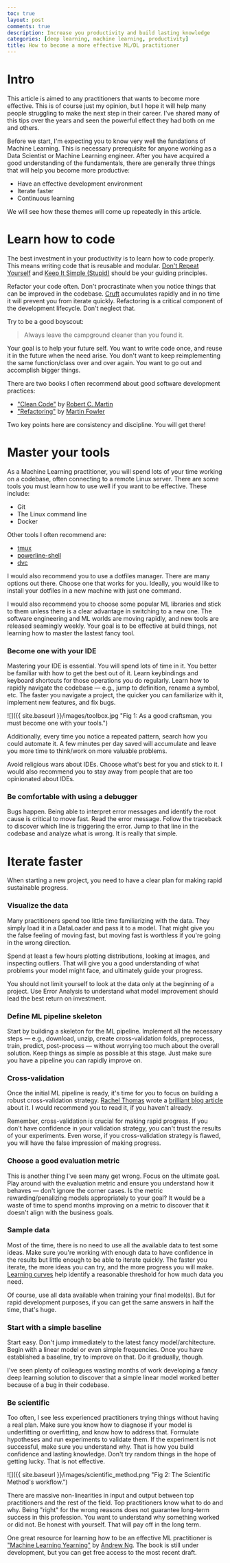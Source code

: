 ```yaml
---
toc: true
layout: post
comments: true
description: Increase you productivity and build lasting knowledge
categories: [deep learning, machine learning, productivity]
title: How to become a more effective ML/DL practitioner
---
```


# Intro

This article is aimed to any practitioners that wants to become more effective. This is of course just my opinion, but I hope it will help many people struggling to make the next step in their career. I've shared many of this tips over the years and seen the powerful effect they had both on me and others.

Before we start, I'm expecting you to know very well the fundations of Machine Learning. This is necessary prerequisite for anyone working as a Data Scientist or Machine Learning engineer. After you have acquired a good understanding of the fundamentals, there are generally three things that will help you become more productive:
* Have an effective development environment
* Iterate faster
* Continuous learning 

We will see how these themes will come up repeatedly in this article. 

# Learn how to code 

The best investment in your productivity is to learn how to code properly. This means writing code that is reusable and modular. [Don't Repeat Yourself](https://en.wikipedia.org/wiki/Don%27t_repeat_yourself) and [Keep It Simple (Stupid)](https://en.wikipedia.org/wiki/KISS_principle) should be your guiding principles.

Refactor your code often. Don't procrastinate when you notice things that can be improved in the codebase. [Cruft](https://martinfowler.com/bliki/TechnicalDebt.html) accumulates rapidly and in no time it will prevent you from iterate quickly. Refactoring is a critical component of the development lifecycle. Don't neglect that.

Try to be a good boyscout: 

> Always leave the campground cleaner than you found it.

Your goal is to help your future self. You want to write code once, and reuse it in the future when the need arise. You don't want to keep reimplementing the same function/class over and over again. You want to go out and accomplish bigger things.

There are two books I often recommend about good software development practices:
* ["Clean Code"](https://www.amazon.com/Clean-Code-Handbook-Software-Craftsmanship/dp/0132350882) by [Robert C. Martin](https://twitter.com/unclebobmartin)
* ["Refactoring"](https://martinfowler.com/books/refactoring.html) by [Martin Fowler](https://twitter.com/martinfowler)

Two key points here are consistency and discipline. You will get there!

# Master your tools

As a Machine Learning practitioner, you will spend lots of your time working on a codebase, often connecting to a remote Linux server. There are some tools you must learn how to use well if you want to be effective. These include:
* Git
* The Linux command line
* Docker

Other tools I often recommend are:
* [tmux](https://github.com/tmux/tmux)
* [powerline-shell](https://github.com/b-ryan/powerline-shell)
* [dvc](https://github.com/iterative/dvc)

I would also recommend you to use a dotfiles manager. There are many options out there. Choose one that works for you. Ideally, you would like to install your dotfiles in a new machine with just one command. 

I would also recommend you to choose some popular ML libraries and stick to them unless there is a clear advantage in switching to a new one. The software engineering and ML worlds are moving rapidly, and new tools are released seamingly weekly. Your goal is to be effective at build things, not learning how to master the lastest fancy tool.

### Become one with your IDE

Mastering your IDE is essential. You will spend lots of time in it. You better be familiar with how to get the best out of it. Learn keybindings and keyboard shortcuts for those operations you do regularly. Learn how to rapidly navigate the codebase ― e.g., jump to definition, rename a symbol, etc. The faster you navigate a project, the quicker you can familiarize with it, implement new features, and fix bugs. 

![]({{ site.baseurl }}/images/toolbox.jpg "Fig 1: As a good craftsman, you must become one with your tools.")

Additionally, every time you notice a repeated pattern, search how you could automate it. A few minutes per day saved will accumulate and leave you more time to think/work on more valuable problems.

Avoid religious wars about IDEs. Choose what's best for you and stick to it. I would also recommend you to stay away from people that are too opinionated about IDEs.

### Be comfortable with using a debugger

Bugs happen. Being able to interpret error messages and identify the root cause is critical to move fast. Read the error message. Follow the traceback to discover which line is triggering the error. Jump to that line in the codebase and analyze what is wrong. It is really that simple.

# Iterate faster

When starting a new project, you need to have a clear plan for making rapid sustainable progress.

### Visualize the data

Many practitioners spend too little time familiarizing with the data. They simply load it in a DataLoader and pass it to a model. That might give you the false feeling of moving fast, but moving fast is worthless if you're going in the wrong direction.

Spend at least a few hours plotting distributions, looking at images, and inspecting outliers. That will give you a good understanding of what problems your model might face, and ultimately guide your progress. 

You should not limit yourself to look at the data only at the beginning of a project. Use Error Analysis to understand what model improvement should lead the best return on investment.

### Define ML pipeline skeleton

Start by building a skeleton for the ML pipeline. Implement all the necessary steps ― e.g., download, unzip, create cross-validation folds, preprocess, train, predict, post-process ― without worrying too much about the overall solution. Keep things as simple as possible at this stage. Just make sure you have a pipeline you can rapidly improve on.

### Cross-validation

Once the initial ML pipeline is ready, it's time for you to focus on building a robust cross-validation strategy. [Rachel Thomas](https://twitter.com/math_rachel) wrote a [brilliant blog article](https://www.fast.ai/2017/11/13/validation-sets/) about it. I would recommend you to read it, if you haven't already. 

Remember, cross-validation is crucial for making rapid progress. If you don't have confidence in your validation strategy, you can't trust the results of your experiments. Even worse, if you cross-validation strategy is flawed, you will have the false impression of making progress.

### Choose a good evaluation metric

This is another thing I've seen many get wrong. Focus on the ultimate goal. Play around with the evaluation metric and ensure you understand how it behaves ― don't ignore the corner cases. Is the metric rewarding/penalizing models appropriately to your goal? It would be a waste of time to spend months improving on a metric to discover that it doesn't align with the business goals.

### Sample data

Most of the time, there is no need to use all the available data to test some ideas. Make sure you're working with enough data to have confidence in the results but little enough to be able to iterate quickly. The faster you iterate, the more ideas you can try, and the more progress you will make. [Learning curves](https://scikit-learn.org/stable/modules/learning_curve.html#learning-curve) help identify a reasonable threshold for how much data you need.

Of course, use all data available when training your final model(s). But for rapid development purposes, if you can get the same answers in half the time, that's huge.

### Start with a simple baseline

Start easy. Don't jump immediately to the latest fancy model/architecture. Begin with a linear model or even simple frequencies. Once you have established a baseline, try to improve on that. Do it gradually, though.

I've seen plenty of colleagues wasting months of work developing a fancy deep learning solution to discover that a simple linear model worked better because of a bug in their codebase.

### Be scientific

Too often, I see less experienced practitioners trying things without having a real plan. Make sure you know how to diagnose if your model is underfitting or overfitting, and know how to address that. Formulate hypotheses and run experiments to validate them. If the experiment is not successful, make sure you understand why. That is how you build confidence and lasting knowledge. Don't try random things in the hope of getting lucky. That is not effective.

![]({{ site.baseurl }}/images/scientific_method.png "Fig 2: The Scientific Method's workflow.")

There are massive non-linearities in input and output between top practitioners and the rest of the field. Top practitioners know what to do and why. Being "right" for the wrong reasons does not guarantee long-term success in this profession. You want to understand why something worked or did not. Be honest with yourself. That will pay off in the long term. 

One great resource for learning how to be an effective ML practitioner is ["Machine Learning Yearning"](https://www.deeplearning.ai/programs/) by [Andrew Ng](https://twitter.com/AndrewYNg). The book is still under development, but you can get free access to the most recent draft.